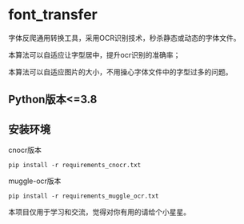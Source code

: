 # font_transfer
字体反爬通用转换工具，采用OCR识别技术，秒杀静态或动态的字体文件。

本算法可以自适应让字型居中，提升ocr识别的准确率；

本算法可以自适应图片的大小，不用操心字体文件中的字型过多的问题。

## Python版本<=3.8

## 安装环境

cnocr版本

```shell
pip install -r requirements_cnocr.txt
```

muggle-ocr版本

```shell
pip install -r requirements_muggle_ocr.txt
```



本项目仅用于学习和交流，觉得对你有用的请给个小星星。
